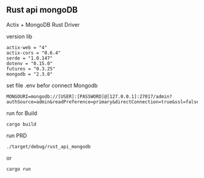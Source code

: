 ## Rust api mongoDB

Actix + MongoDB Rust Driver


version lib 
```
actix-web = "4"
actix-cors = "0.6.4"
serde = "1.0.147"
dotenv = "0.15.0"
futures = "0.3.25"
mongodb = "2.3.0"
```


set file .env befor connect Mongodb 

```
MONGOURI=mongodb://[USER]:[PASSWORD]@[127.0.0.1]:27017/admin?authSource=admin&readPreference=primary&directConnection=true&ssl=false
```


run for Build
```
cargo build
```

run PRD
```
./target/debug/rust_api_mongodb
```
or
```
cargo run
```
